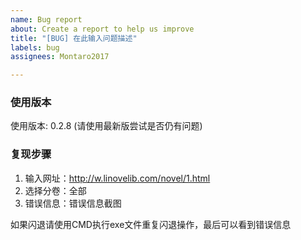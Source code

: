 ```yaml
---
name: Bug report
about: Create a report to help us improve
title: "[BUG] 在此输入问题描述"
labels: bug
assignees: Montaro2017

---
```


### 使用版本
使用版本: 0.2.8 (请使用最新版尝试是否仍有问题)

### 复现步骤

1. 输入网址：http://w.linovelib.com/novel/1.html
2. 选择分卷：全部
3. 错误信息：错误信息截图

如果闪退请使用CMD执行exe文件重复闪退操作，最后可以看到错误信息
